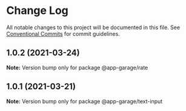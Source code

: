 # Change Log

All notable changes to this project will be documented in this file.
See [Conventional Commits](https://conventionalcommits.org) for commit guidelines.

## 1.0.2 (2021-03-24)

**Note:** Version bump only for package @app-garage/rate





## 1.0.1 (2021-03-21)

**Note:** Version bump only for package @app-garage/text-input
